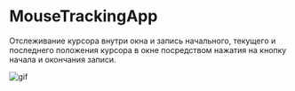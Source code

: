 # MouseTrackingApp

Отслеживание курсора внутри окна и запись начального, текущего и последнего положения курсора в окне посредством нажатия на кнопку начала и окончания записи.

![gif](https://gifyu.com/image/Sunas)
